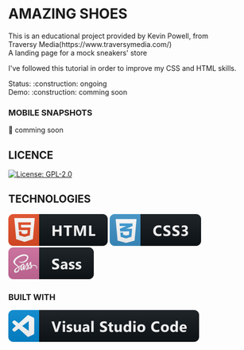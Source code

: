 # AMAZING SHOES

<p>
    This is an educational project provided by Kevin Powell, from </br>
    Traversy Media(https://www.traversymedia.com/) </br>
    A landing page for a mock sneakers' store</br>
</p>
<p>
    I've followed this tutorial in order to improve my CSS and HTML skills.
</p>
<p>
    Status: :construction: ongoing </br>
    Demo: :construction: comming soon
</p>

### MOBILE SNAPSHOTS
:construction: comming soon

## LICENCE

   [![License: GPL-2.0](https://img.shields.io/github/license/rqguzman/amazing-shoes-traversy?color=0F80c0)](https://github.com/rqguzman/amazing-shoes-traversy/blob/main/LICENSE)

## TECHNOLOGIES
<p>
    <img src="https://github.com/rqguzman/assets/blob/main/ColoredBadges/svg/dev/languages/html.svg" alt="HTML" style="vertical-align:top margin:6px 4px">
    <img src="https://github.com/rqguzman/assets/blob/main/ColoredBadges/svg/dev/languages/css3.svg" alt="CSS3" style="vertical-align:top margin:6px 4px">    
    <img src="https://github.com/rqguzman/assets/blob/main/ColoredBadges/svg/dev/languages/sass.svg" alt="SAAS" style="vertical-align:top margin:6px 4px">    
</p>

### BUILT WITH  
<p>
    <img src="https://github.com/rqguzman/assets/blob/main/ColoredBadges/svg/dev/tools/visualstudio_code.svg" alt="VS Code" style="vertical-align:top margin:6px 4px">       
</p>
